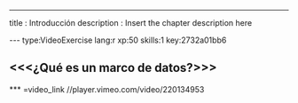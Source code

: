 ---
title       : Introducción
description : Insert the chapter description here




--- type:VideoExercise lang:r xp:50 skills:1 key:2732a01bb6
## <<<¿Qué es un marco de datos?>>>


*** =video_link
//player.vimeo.com/video/220134953


